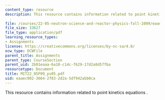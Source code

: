 ```yaml
---
content_type: resource
description: This resource contains information related to point kinetics equations
  .
file: /courses/22-05-neutron-science-and-reactor-physics-fall-2009/eaaec90236642f832d2a5df942abb0ca_MIT22_05F09_ps05.pdf
file_size: 33627
file_type: application/pdf
learning_resource_types:
- Assignments
license: https://creativecommons.org/licenses/by-nc-sa/4.0/
ocw_type: OCWFile
parent_title: Assignments
parent_type: CourseSection
parent_uid: 2b01eaaa-6a10-c14c-f629-17d2a8d57fba
resourcetype: Document
title: MIT22_05F09_ps05.pdf
uid: eaaec902-3664-2f83-2d2a-5df942abb0ca
---
```

This resource contains information related to point kinetics equations .